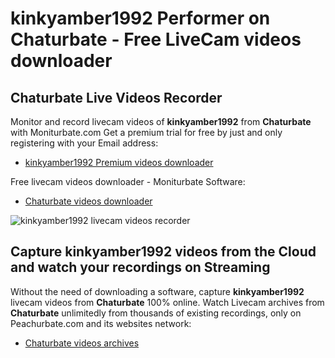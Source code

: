 # kinkyamber1992 Performer on Chaturbate - Free LiveCam videos downloader

## Chaturbate Live Videos Recorder

Monitor and record livecam videos of **kinkyamber1992** from **Chaturbate** with Moniturbate.com
Get a premium trial for free by just and only registering with your Email address:
* [kinkyamber1992 Premium videos downloader](https://moniturbate.com/request-demo-licence-key.html)

Free livecam videos downloader - Moniturbate Software:
* [Chaturbate videos downloader](https://moniturbate.com/moniturbate-download-software.html)

![kinkyamber1992 livecam videos recorder](https://peachurnet.com/templates/moniturbate-software.png)


## Capture kinkyamber1992 videos from the Cloud and watch your recordings on Streaming

Without the need of downloading a software, capture **kinkyamber1992** livecam videos from **Chaturbate** 100% online.
Watch Livecam archives from **Chaturbate** unlimitedly from thousands of existing recordings, only on Peachurbate.com and its websites network:
* [Chaturbate videos archives](https://peachurnet.com/)